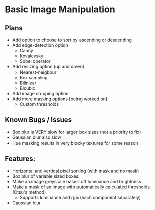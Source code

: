 # Basic Image Manipulation

## Plans
- Add option to choose to sort by ascending or descending
- Add edge-detection option
    - Canny
    - Kovalevsky
    - Sobel operator
- Add resizing option (up and down)
    - Nearest-neigbour
    - Box sampling
    - Biliniear
    - Bicubic
- Add image cropping option
- Add more masking options [being worked on]
    - Custom thresholds

## Known Bugs / Issues
- Box blur is VERY slow for larger box sizes (not a priority to fix)
- Gaussian blur also slow
- Hue masking results in very blocky textures for some reason

## Features:
- Horizontal and vertical pixel sorting (with mask and no mask)
- Box blur of variable sized boxes
- Make an image greyscale based off luminance and brightness
- Make a mask of an image with automatically calculated thresholds (Otsu's method) 
    - Supports luminance and rgb (each component separately)
- Gaussian blur